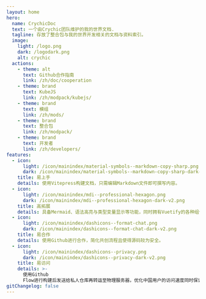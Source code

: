 ```yaml
---
layout: home
hero:
  name: CrychicDoc
  text: 一个由Crychic团队维护的我的世界文档.
  tagline: 存放了整合包与我的世界开发相关的文档与资料索引。
  image:
    light: /logo.png
    dark: /logodark.png
    alt: crychic
  actions:
    - theme: alt
      text: Github合作指南
      link: /zh/doc/cooperation
    - theme: brand
      text: KubeJS
      link: /zh/modpack/kubejs/
    - theme: brand
      text: 模组
      link: /zh/mods/
    - theme: brand
      text: 整合包
      link: /zh/modpack/
    - theme: brand
      text: 开发者
      link: /zh/developers/
features:
  - icon:
      light: /icon/mainindex/material-symbols--markdown-copy-sharp.png
      dark: /icon/mainindex/material-symbols--markdown-copy-sharp-dark-v2.png
    title: 易上手
    details: 使用Vitepress构建文档，只需编辑Markdown文件即可撰写内容。
  - icon:
      light: /icon/mainindex/mdi--professional-hexagon.png
      dark: /icon/mainindex/mdi--professional-hexagon-dark-v2.png
    title: 高拓展
    details: 具备Mermaid、语法高亮与类型变量显示等功能，同时拥有Vuetify的各种组件，帮助丰富分享内容的可读性与专业性。
  - icon:
      light: /icon/mainindex/dashicons--format-chat.png
      dark: /icon/mainindex/dashicons--format-chat-dark-v2.png
    title: 易合作
    details: 使用Github进行合作，简化共创流程且使得源码较为安全。
  - icon:
      light: /icon/mainindex/dashicons--privacy.png
      dark: /icon/mainindex/dashicons--privacy-dark-v2.png
    title: 易访问
    details: >-
      使用Github
      Flow进行构建后发送给私人仓库再转运至物理服务器，优化中国用户的访问速度同时保证了网页的稳定性，而海外用户也有CloudFlare的CDN加速保障流畅使用。
gitChangelog: false
---
```


<commitsCounter
  username="CrychicTeam"
  repoName="CrychicDoc"
  :daysToFetch="60"
/>
